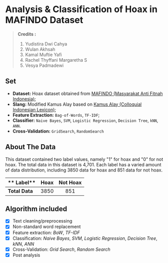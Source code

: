 # Analysis & Classification of Hoax in MAFINDO Dataset

> **Credits :**
> 1. Yudistira Dwi Cahya
> 2. Wulan Akhsah
> 3. Kamal Muftie Yafi
> 4. Rachel Thyffani Margaretha S
> 5. Vesya Padmadewi

## Set
- **Dataset:** Hoax dataset obtained from [MAFINDO (Masyarakat Anti Fitnah Indonesia)](https://raw.githubusercontent.com/taudataanalytics/taudata-Academy/master/data/Data-Hoax-Mafindo.csv);
- **Slang:** Modified Kamus Alay based on [Kamus Alay (Colloquial Indonesian Lexicon)](https://github.com/nasalsabila/kamus-alay);
- **Feature Extraction:** `Bag-of-Words`, `TF-IDF`;
- **Classifier:** `Naive Bayes`, `SVM`, `Logistic Regression`, `Decision Tree`, `kNN`, `ANN`.
- **Cross-Validation:** `GridSearch`, `RandomSearch`

## About The Data
This dataset contained two label values, namely "1" for hoax and "0" for not hoax. The total data in this dataset is 4,701. Each label has a varied amount of data distribution, including 3850 data for hoax and 851 data for not hoax.

| ** Label**        | Hoax |  Not Hoax   |
| ----------------- | :--: | :---------: |
| **Total Data**    | 3850 |     851     |

## Algorithm included
- [x] Text cleaning/preprocessing
- [x] Non-standard word replacement
- [x] Feature extraction: *BoW*, *TF-IDF*
- [x] Classification: *Naive Bayes*, *SVM*, *Logistic Regression*, *Decision Tree*, *kNN*, *ANN*
- [x] Cross-Validation: *Grid Search*, *Random Search*
- [x] Post analysis
